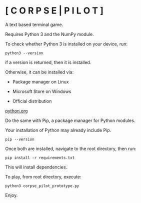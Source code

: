 # [  C O R P S E  |  P I L O T  ]

A text based terminal game.

Requires Python 3 and the NumPy module.

To check whether Python 3 is installed on your device, run:

    python3 --version

if a version is returned, then it is installed.

Otherwise, it can be installed via:

* Package manager on Linux

* Microsoft Store on Windows

* Official distribution

[python.org](https://python.org)

Do the same with Pip, a package manager for Python modules.

Your installation of Python may already include Pip.

    pip --version

Once both are installed, navigate to the root directory, then run:

    pip install -r requirements.txt

This will install dependencies.

To play, from root directory, execute:

    python3 corpse_pilot_prototype.py

Enjoy.
